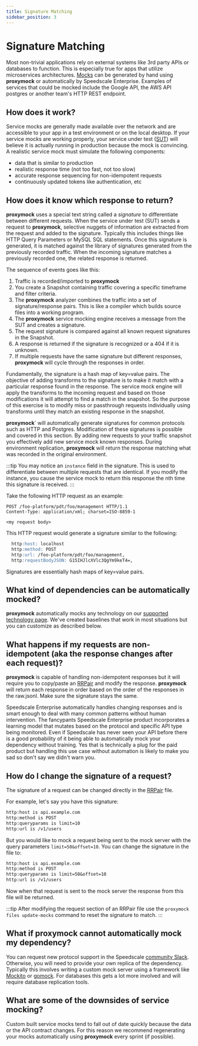 ```yaml
---
title: Signature Matching
sidebar_position: 3
---
```


# Signature Matching

Most non-trivial applications rely on external systems like 3rd party APIs or databases to function. This is especially true for apps that utilize microservices architectures. [Mocks](/reference/glossary.md#mock) can be generated by hand using **proxymock** or automatically by Speedscale Enterprise. Examples of services that could be mocked include the Google API, the AWS API postgres or another team's HTTP REST endpoint.

## How does it work?

Service mocks are generally made available over the network and are accessible to your app in a test environment or on the local desktop. If your service mocks are working properly, your service under test ([SUT](/reference/glossary.md#sut)) will believe it is actually running in production because the mock is convincing. A realistic service mock must simulate the following components:

- data that is similar to production
- realistic response time (not too fast, not too slow)
- accurate response sequencing for non-idempotent requests
- continuously updated tokens like authentication, etc

## How does it know which response to return?

**proxymock** uses a special text string called a _signature_ to differentiate between different requests. When the service under test (SUT) sends a request to **proxymock**, selective nuggets of information are extracted from the request and added to the signature. Typically this includes things like HTTP Query Parameters or MySQL SQL statements. Once this signature is generated, it is matched against the library of signatures generated from the previously recorded traffic. When the incoming signature matches a previously recorded one, the related response is returned.

The sequence of events goes like this:

1. Traffic is recorded/imported to **proxymock**
2. You create a Snapshot containing traffic covering a specific timeframe and filter criteria.
3. The **proxymock** analyzer combines the traffic into a set of signature/response pairs. This is like a compiler which builds source files into a working program.
4. The **proxymock** service mocking engine receives a message from the SUT and creates a signature.
5. The request signature is compared against all known request signatures in the Snapshot.
6. A response is returned if the signature is recognized or a 404 if it is unknown.
7. If multiple requests have the same signature but different responses, **proxymock** will cycle through the responses in order.

Fundamentally, the signature is a hash map of key=value pairs. The objective of adding transforms to the signature is to make it match with a particular response found in the response. The service mock engine will apply the transforms to the incoming request and based on those modifications it will attempt to find a match in the snapshot. So the purpose of this exercise is to modify miss or passthrough requests individually using transforms until they match an existing response in the snapshot.

**proxymock**` will automatically generate signatures for common protocols such as HTTP and Postgres. Modification of these signatures is possible and covered in this section. By adding new requests to your traffic snapshot you effectively add new service mock known responses. During environment replication, **proxymock** will return the response matching what was recorded in the original environment.

:::tip
You may notice an `instance` field in the signature. This is used to differentiate between multiple requests that are identical. If you modify the instance, you cause the service mock to return this response the nth time this signature is received.
:::

Take the following HTTP request as an example:

```
POST /foo-platform/pdt/foo/management HTTP/1.1
Content-Type: application/xml; charset=ISO-8859-1

<my request body>
```

This HTTP request would generate a signature similar to the following:

```markdown
  http:host: localhost
  http:method: POST
  http:url: /foo-platform/pdt/foo/management,
  http:requestBodyJSON: G15IHJlcXVlc3QgYm9keT4=,
```

Signatures are essentially hash maps of key=value pairs.

## What kind of dependencies can be automatically mocked?

**proxymock** automatically mocks any technology on our [supported technology page](/reference/technology-support.md). We've created baselines that work in most situations but you can customize as described below.

## What happens if my requests are non-idempotent (aka the response changes after each request)?

**proxymock** is capable of handling non-idempotent responses but it will require you to copy/paste an [RRPair](/reference/glossary.md#rrpair) and modify the response. **proxymock** will return each response in order based on the order of the responses in the raw.jsonl. Make sure the signature stays the same.

Speedscale Enterprise automatically handles changing responses and is smart enough to deal with many common patterns without human intervention. The fancypants Speedscale Enterprise product incorporates a learning model that mutates based on the protocol and specific API type being monitored. Even if Speedscale has never seen your API before there is a good probability of it being able to automatically mock your dependency without training. Yes that is technically a plug for the paid product but handling this use case without automation is likely to make you sad so don't say we didn't warn you.

## How do I change the signature of a request?

The signature of a request can be changed directly in the [RRPair](/reference/glossary.md#rrpair) file.

For example, let's say you have this signature:

```markdown
http:host is api.example.com
http:method is POST
http:queryparams is limit=10
http:url is /v1/users
```

But you would like to mock a request being sent to the mock server with the query parameters `limit=50&offset=10`. You can change the signature in the file to:

```markdown
http:host is api.example.com
http:method is POST
http:queryparams is limit=50&offset=10
http:url is /v1/users
```

Now when that request is sent to the mock server the response from this file will be returned.

:::tip
After modifying the request section of an RRPair file use the `proxymock files update-mocks` command to reset the signature to match.
:::

## What if **proxymock** cannot automatically mock my dependency?

You can request new protocol support in the Speedscale [community Slack](https://slack.speedscale.com). Otherwise, you will need to provide your own replica of the dependency. Typically this involves writing a custom mock server using a framework like [Mockito](https://site.mockito.org/) or [gomock](https://github.com/golang/mock). For databases this gets a lot more involved and will require database replication tools.

## What are some of the downsides of service mocking?

Custom built service mocks tend to fall out of date quickly because the data or the API contract changes. For this reason we recommend regenerating your mocks automatically using **proxymock** every sprint (if possible).
